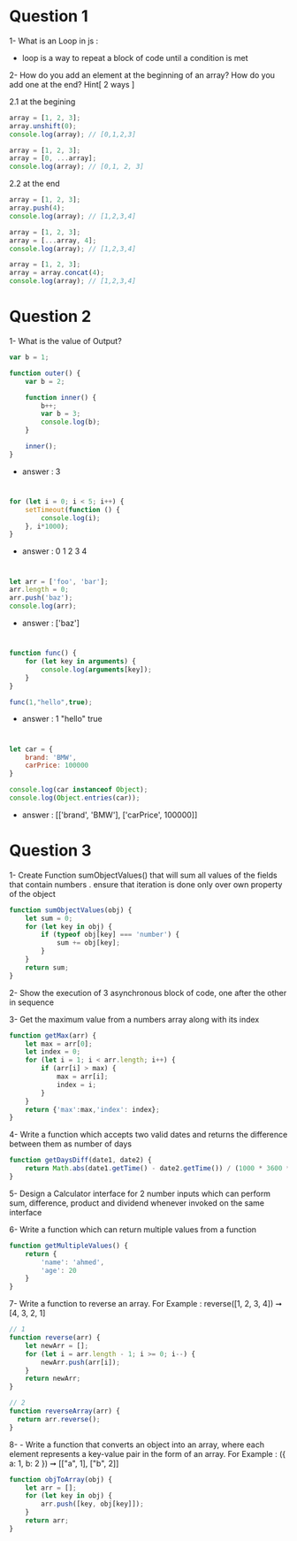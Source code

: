 # Question 1
 1- What is an Loop in js :
 - loop is a way to repeat a block of code until a condition is met

2- How do you add an element at the beginning of an array? How do you add one at the end? Hint[ 2 ways ]

2.1 at the begining
```javascript
array = [1, 2, 3];
array.unshift(0); 
console.log(array); // [0,1,2,3]
```
```javascript
array = [1, 2, 3];
array = [0, ...array]; 
console.log(array); // [0,1, 2, 3]
```

2.2 at the end
```javascript
array = [1, 2, 3];
array.push(4); 
console.log(array); // [1,2,3,4]
```
```javascript
array = [1, 2, 3];
array = [...array, 4]; 
console.log(array); // [1,2,3,4]
```
```javascript
array = [1, 2, 3];
array = array.concat(4); 
console.log(array); // [1,2,3,4]
```
#
# Question 2
1- What is the value of Output? 
```javascript
var b = 1;

function outer() {
    var b = 2;

    function inner() {
        b++;
        var b = 3;
        console.log(b);
    }

    inner();
}
```

- answer : 3
#

```javascript
for (let i = 0; i < 5; i++) {
    setTimeout(function () {
        console.log(i);
    }, i*1000);
}
```

- answer : 0 1 2 3 4 
#
```javascript
let arr = ['foo', 'bar'];
arr.length = 0;
arr.push('baz');
console.log(arr); 
```

- answer : ['baz']
#
```javascript
function func() {
    for (let key in arguments) {
        console.log(arguments[key]);
    }
}

func(1,"hello",true);

```

- answer : 1 "hello" true
#
```javascript
let car = {
    brand: 'BMW',
    carPrice: 100000
}

console.log(car instanceof Object);
console.log(Object.entries(car));

```

- answer : [['brand', 'BMW'], ['carPrice', 100000]]

# Question 3

1-  Create Function sumObjectValues() that will sum all values of 
the fields that contain numbers . ensure that iteration is 
done only over own property of the object
```javascript
function sumObjectValues(obj) {
    let sum = 0;
    for (let key in obj) {
        if (typeof obj[key] === 'number') {
            sum += obj[key];
        }
    }
    return sum;
}
```
2-  Show the execution of 3 asynchronous block of code, one after 
the other in sequence

3- Get the maximum value from a numbers array along with its index
```javascript
function getMax(arr) {
    let max = arr[0];
    let index = 0;
    for (let i = 1; i < arr.length; i++) {
        if (arr[i] > max) {
            max = arr[i];
            index = i;
        }
    }
    return {'max':max,'index': index};
}
```
4- Write a function which accepts two valid dates and returns the 
difference between them as number of days
```javascript
function getDaysDiff(date1, date2) {
    return Math.abs(date1.getTime() - date2.getTime()) / (1000 * 3600 * 24);
}
```
5- Design a Calculator interface for 2 number inputs which can 
perform sum, difference, product and dividend whenever invoked 
on the same interface

6-  Write a function which can return multiple values from a function
```javascript
function getMultipleValues() {
    return {
        'name': 'ahmed',
        'age': 20
    }
}
```

7- Write a function to reverse an array. For Example : 
reverse([1, 2, 3, 4]) ➞ [4, 3, 2, 1]
```javascript
// 1
function reverse(arr) {
    let newArr = [];
    for (let i = arr.length - 1; i >= 0; i--) {
        newArr.push(arr[i]);
    }
    return newArr;
}

// 2
function reverseArray(arr) {
  return arr.reverse();
}
```

8- - Write a function that converts an object into an array, where each 
element represents a key-value pair in the form of an array. 
For Example : 
 ({ a: 1, b: 2 }) ➞ [["a", 1], ["b", 2]] 
```javascript
function objToArray(obj) {
    let arr = [];
    for (let key in obj) {
        arr.push([key, obj[key]]);
    }
    return arr;
}
```